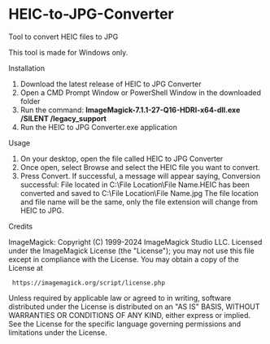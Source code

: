 # HEIC-to-JPG-Converter
Tool to convert HEIC files to JPG

This tool is made for Windows only.

Installation

1. Download the latest release of HEIC to JPG Converter
2. Open a CMD Prompt Window or PowerShell Window in the downloaded folder
3. Run the command: **ImageMagick-7.1.1-27-Q16-HDRI-x64-dll.exe /SILENT /legacy_support**
4. Run the HEIC to JPG Converter.exe application

Usage

1.	On your desktop, open the file called HEIC to JPG Converter
2.	Once open, select Browse and select the HEIC file you want to convert.
3.	Press Convert. If successful, a message will appear saying, Conversion successful: File located in C:\File Location\File Name.HEIC has been converted and saved to C:\File Location\File Name.jpg The file location and file name will be the same, only the file extension will change from HEIC to JPG.

Credits

ImageMagick: Copyright (C) 1999-2024 ImageMagick Studio LLC.
   Licensed under the ImageMagick License (the "License"); you may not use
   this file except in compliance with the License.  You may obtain a copy
   of the License at

     https://imagemagick.org/script/license.php

   Unless required by applicable law or agreed to in writing, software
   distributed under the License is distributed on an "AS IS" BASIS, WITHOUT
   WARRANTIES OR CONDITIONS OF ANY KIND, either express or implied.  See the
   License for the specific language governing permissions and limitations
   under the License.  
